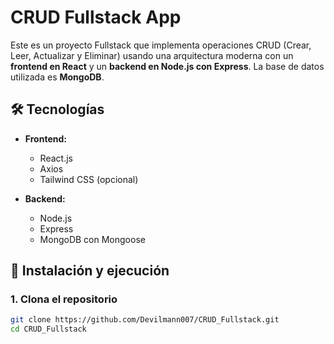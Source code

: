 # CRUD Fullstack App

Este es un proyecto Fullstack que implementa operaciones CRUD (Crear, Leer, Actualizar y Eliminar) usando una arquitectura moderna con un **frontend en React** y un **backend en Node.js con Express**. La base de datos utilizada es **MongoDB**.

## 🛠️ Tecnologías

- **Frontend:**
  - React.js
  - Axios
  - Tailwind CSS (opcional)

- **Backend:**
  - Node.js
  - Express
  - MongoDB con Mongoose

## 🚀 Instalación y ejecución

### 1. Clona el repositorio

```bash
git clone https://github.com/Devilmann007/CRUD_Fullstack.git
cd CRUD_Fullstack

